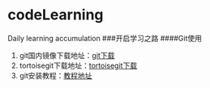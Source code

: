 # codeLearning
Daily learning accumulation
###开启学习之路
####Git使用
1. git国内镜像下载地址：[git下载](https://github.com/waylau/git-for-win)
2. tortoisegit下载地址：[tortoisegit下载](https://tortoisegit.org/download/)
3. git安装教程：[教程地址](https://www.liaoxuefeng.com/wiki/896043488029600/896067074338496)
